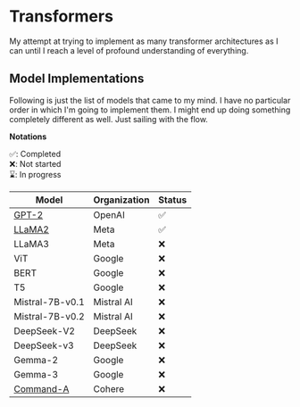 # Transformers

My attempt at trying to implement as many transformer architectures as I can until I reach a level of profound understanding of everything.

## Model Implementations

Following is just the list of models that came to my mind. I have no particular order in which I'm going to implement them. I might end up doing something completely different as well. Just sailing with the flow.

__Notations__

✅: Completed\
❌: Not started\
⌛️: In progress

| Model | Organization | Status |
|-------|-------------|---------|
| [GPT-2](./gpt2/README.md) | OpenAI | ✅ |
| [LLaMA2](./llama2/README.md) | Meta | ✅ |
| LLaMA3 | Meta | ❌ |
| ViT | Google | ❌ |
| BERT | Google | ❌ |
| T5 | Google | ❌ |
| Mistral-7B-v0.1 | Mistral AI | ❌ |
| Mistral-7B-v0.2 | Mistral AI | ❌ |
| DeepSeek-V2 | DeepSeek | ❌ |
| DeepSeek-v3 | DeepSeek | ❌ |
| Gemma-2 | Google | ❌ |
| Gemma-3 | Google | ❌ |
| [Command-A](https://cohere.com/research/papers/command-a-technical-report.pdf) | Cohere | ❌ |
